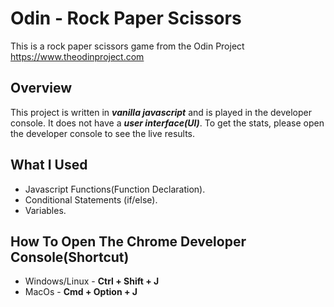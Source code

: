 # Odin - Rock Paper Scissors
This is a rock paper scissors game from the Odin Project https://www.theodinproject.com

## Overview
This project is written in <em><strong>vanilla javascript</strong></em> and is played in the developer console. It does not have a <strong><em>user interface(UI)</em></strong>. To get the stats, please open the developer console to see the live results.

## What I Used
* Javascript Functions(Function Declaration).
* Conditional Statements (if/else).
* Variables.

## How To Open The Chrome Developer Console(Shortcut)
* Windows/Linux - <b>Ctrl + Shift + J</b>
* MacOs - <b>Cmd + Option + J</b>